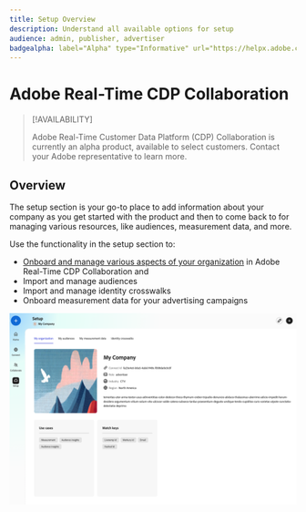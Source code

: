 ```yaml
---
title: Setup Overview
description: Understand all available options for setup 
audience: admin, publisher, advertiser
badgealpha: label="Alpha" type="Informative" url="https://helpx.adobe.com/legal/product-descriptions/real-time-customer-data-platform-b2b-edition-prime-and-ultimate-packages.html newtab=true"
---
```


# Adobe Real-Time CDP Collaboration

>[!AVAILABILITY]
>
>Adobe Real-Time Customer Data Platform (CDP) Collaboration is currently an alpha product, available to select customers. Contact your Adobe representative to learn more. 

## Overview

The setup section is your go-to place to add information about your company as you get started with the product and then to come back to for managing various resources, like audiences, measurement data, and more. 

Use the functionality in the setup section to:

* [Onboard and manage various aspects of your organization](/help/guide/setup/onboard-organization.md) in Adobe Real-Time CDP Collaboration and 
* Import and manage audiences
* Import and manage identity crosswalks
* Onboard measurement data for your advertising campaigns 

![Setup page](/help/assets/setup/setup-page.png)


